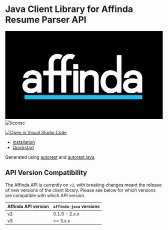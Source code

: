 Java Client Library for Affinda Resume Parser API
=================================================

![affinda logo](https://raw.githubusercontent.com/affinda/affinda-java/master/affinda_logo.png)
[![license](https://img.shields.io/github/license/affinda/affinda-java)](https://choosealicense.com/licenses/mit/)


[![Open in Visual Studio Code](https://open.vscode.dev/badges/open-in-vscode.svg)](https://open.vscode.dev/affinda/affinda-java)

- [Installation](#installation)
- [Quickstart](#quickstart)


Generated using [autorest](https://github.com/Azure/autorest) and [autorest.java](https://github.com/Azure/autorest.java).


API Version Compatibility
-------------------------

The Affinda API is currently on `v3`, with breaking changes meant the release of new versions of the client library.
Please see below for which versions are compatible with which API version.

| Affinda API version | `affinda-java` versions |
|---------------------|-------------------------|
| v2                  | 0.1.0 - 2.x.x           |
| v3                  | \>= 3.x.x               |
